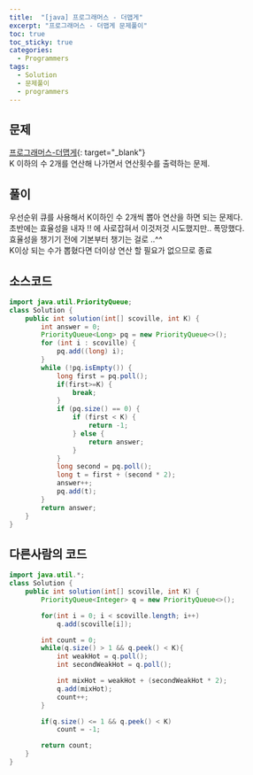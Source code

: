```yaml
---
title:  "[java] 프로그래머스 - 더맵게"
excerpt: "프로그래머스 - 더맵게 문제풀이"
toc: true
toc_sticky: true
categories:
  - Programmers
tags:
  - Solution
  - 문제풀이
  - programmers
---
```

## 문제  
[프로그래머스-더맵게](https://programmers.co.kr/learn/courses/30/lessons/42626){: target="_blank"}  
K 이하의 수 2개를 연산해 나가면서 연산횟수를 출력하는 문제.  


## 풀이  
우선순위 큐를 사용해서 K이하인 수 2개씩 뽑아 연산을 하면 되는 문제다.  
초반에는 효율성을 내자 !! 에 사로잡혀서 이것저것 시도했지만.. 폭망했다.  
효율성을 챙기기 전에 기본부터 챙기는 걸로 ..^^  
K이상 되는 수가 뽑혔다면 더이상 연산 할 필요가 없으므로 종료

## 소스코드  
```java
import java.util.PriorityQueue;
class Solution {
	public int solution(int[] scoville, int K) {
		int answer = 0;
		PriorityQueue<Long> pq = new PriorityQueue<>();
		for (int i : scoville) {
			pq.add((long) i);
		}
		while (!pq.isEmpty()) {
			long first = pq.poll();
			if(first>=K) {
				break;
			}
			if (pq.size() == 0) {
				if (first < K) {
					return -1;
				} else {
					return answer;
				}
			}
			long second = pq.poll();
			long t = first + (second * 2);
			answer++;
			pq.add(t);
		}
		return answer;
	}
}
```

## 다른사람의 코드  

```java
import java.util.*;
class Solution {
    public int solution(int[] scoville, int K) {
        PriorityQueue<Integer> q = new PriorityQueue<>();

        for(int i = 0; i < scoville.length; i++)
            q.add(scoville[i]);

        int count = 0;
        while(q.size() > 1 && q.peek() < K){
            int weakHot = q.poll();
            int secondWeakHot = q.poll();

            int mixHot = weakHot + (secondWeakHot * 2);
            q.add(mixHot);
            count++;
        }

        if(q.size() <= 1 && q.peek() < K)
            count = -1;

        return count;
    }
}
```